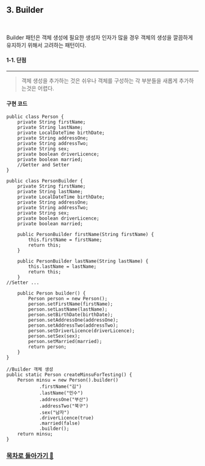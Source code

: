 <h2>3. Builder</h2><br/> 

Builder 패턴은 객체 생성에 필요한 생성자 인자가 많을 경우 객체의 생성을 깔끔하게 유지하기 위해서 고려하는 패턴이다.<br>
<h4>1-1. 단점</h4><hr>
<blockquote>
    객체 생성을 추가하는 것은 쉬우나 객체를 구성하는 각 부분들을 새롭게 추가하는것은 어렵다.
</blockquote>

<h4>구현 코드</h4>
<code><pre>public class Person {
    private String firstName;
    private String lastName;
    private LocalDateTime birthDate;
    private String addressOne;
    private String addressTwo;
    private String sex;
    private boolean driverLicence;
    private boolean married;
    //Getter and Setter
}<br>
public class PersonBuilder {
    private String firstName;
    private String lastName;
    private LocalDateTime birthDate;
    private String addressOne;
    private String addressTwo;
    private String sex;
    private boolean driverLicence;
    private boolean married;<br>
    public PersonBuilder firstName(String firstName) {
        this.firstName = firstName;
        return this;
    }<br>
    public PersonBuilder lastName(String lastName) {
        this.lastName = lastName;
        return this;
    }<br>//Setter ...<br>
    public Person builder() {
        Person person = new Person();
        person.setFirstName(firstName);
        person.setLastName(lastName);
        person.setBirthDate(birthDate);
        person.setAddressOne(addressOne);
        person.setAddressTwo(addressTwo);
        person.setDriverLicence(driverLicence);
        person.setSex(sex);
        person.setMarried(married);
        return person;
    }
}<br>
//Builder 객체 생성
public static Person createMinsuForTesting() {
    Person minsu = new Person().builder()
            .firstName("김")
            .lastName("민수")
            .addressOne("부산")
            .addressTwo("북구")
            .sex("남자")
            .driverLicence(true)
            .married(false)
            .builder();
    return minsu;
}</code></pre>
<h3><a href="https://github.com/EungyuCho/Disign_Pattern_Repo">목차로 돌아가기 🏃</a></h3> 